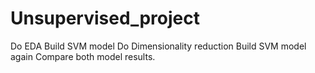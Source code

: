 # Unsupervised_project

Do EDA 
Build SVM model
Do Dimensionality reduction
Build SVM model again
Compare both model results.
